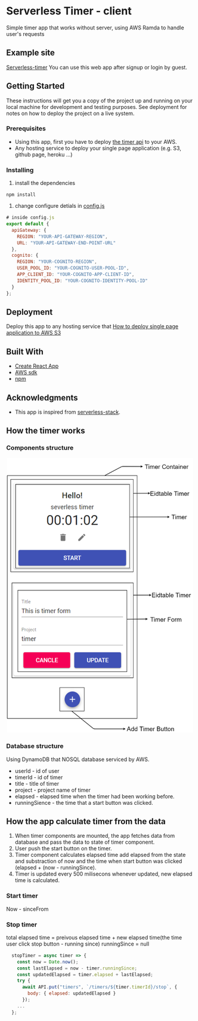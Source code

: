 # Serverless Timer - client
Simple timer app that works without server, using AWS Ramda to handle user's requests

## Example site
[Serverless-timer](http://serverless-timer-client.s3-website.ap-northeast-2.amazonaws.com/)
You can use this web app after signup or login by guest. 

## Getting Started
These instructions will get you a copy of the project up and running on your local machine for development and testing purposes. See deployment for notes on how to deploy the project on a live system.

### Prerequisites
* Using this app, first you have to deploy [the timer api](https://github.com/sfuxy2283/serverless-timer-api) to your AWS.
* Any hosting service to deploy your single page application (e.g. S3, github page, heroku ...) 

### Installing
1. install the dependencies
```
npm install
```
1. change configure detials in [config.js](https://github.com/sfuxy2283/serverless-timer-client/blob/master/src/config.js)
```javascript
# inside config.js
export default {
  apiGateway: {
    REGION: "YOUR-API-GATEWAY-REGION",
    URL: "YOUR-API-GATEWAY-END-POINT-URL"
  },
  cognito: {
    REGION: "YOUR-COGNITO-REGION",
    USER_POOL_ID: "YOUR-COGNITO-USER-POOL-ID",
    APP_CLIENT_ID: "YOUR-COGNITO-APP-CLIENT-ID",
    IDENTITY_POOL_ID: "YOUR-COGNITO-IDENTITY-POOL-ID"
  }
};
```

## Deployment
Deploy this app to any hosting service that
[How to deploy single page application to AWS S3](https://docs.aws.amazon.com/AmazonS3/latest/dev/WebsiteHosting.html)

## Built With
* [Create React App](https://github.com/facebook/create-react-app)
* [AWS sdk](https://github.com/aws/aws-sdk-js)
* [npm](https://npm.community/)

## Acknowledgments
* This app is inspired from [serverless-stack](https://serverless-stack.com/).

## How the timer works
### Components structure
<p align="center">
  <img src="https://github.com/sfuxy2283/serverless-timer-client/blob/master/timer.png" width="500" title="Github Logo">
</p>

### Database structure
Using DynamoDB that NOSQL database serviced by AWS.

* userId - id of user
* timerId - id of timer
* title - title of timer
* project - project name of timer
* elapsed - elapsed time when the timer had been working before.
* runningSience - the time that a start button was clicked. 

## How the app calculate timer from the data
1. When timer components are mounted, the app fetches data from database and pass the data to state of timer component.
1. User push the start button on the timer.
1. Timer component calculates elapsed time add elapsed from the state and substraction of now and the time when start button was clicked (elapsed + (now - runningSince).
1. Timer is updated every 500 milisecons whenever updated, new elapsed time is calculated.


### Start timer
Now - sinceFrom 



### Stop timer
total elapsed time  = preivous elapsed time + new elapsed time(the time user click stop button - running since)
runningSince = null
```javascript
  stopTimer = async timer => {
    const now = Date.now();
    const lastElapsed = now - timer.runningSince;
    const updatedElapsed = timer.elapsed + lastElapsed;
    try {
      await API.put("timers", `/timers/${timer.timerId}/stop`, {
        body: { elapsed: updatedElapsed }
      });
    ...
  };
```
